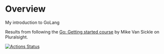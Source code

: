 # Overview

My introduction to GoLang

Results from following the [Go: Getting started course](https://app.pluralsight.com/library/courses/getting-started-with-go) by Mike Van Sickle on Pluralsight.

[![Actions Status](https://github.com/natpowning/golang-intro/workflows/CI/badge.svg)](https://github.com/natpowning/golang-intro/actions)

